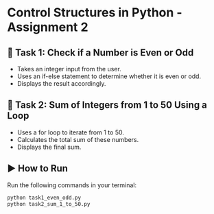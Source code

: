 # Control Structures in Python - Assignment 2

## 🧮 Task 1: Check if a Number is Even or Odd
- Takes an integer input from the user.
- Uses an if-else statement to determine whether it is even or odd.
- Displays the result accordingly.

## 🔁 Task 2: Sum of Integers from 1 to 50 Using a Loop
- Uses a for loop to iterate from 1 to 50.
- Calculates the total sum of these numbers.
- Displays the final sum.

## ▶️ How to Run
Run the following commands in your terminal:

```bash
python task1_even_odd.py
python task2_sum_1_to_50.py
